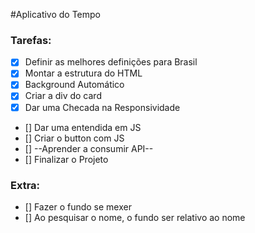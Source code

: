 #Aplicativo do Tempo

### Tarefas:

- [x] Definir as melhores definições para Brasil
- [x] Montar a estrutura do HTML
- [x] Background Automático
- [x] Criar a div do card
- [x] Dar uma Checada na Responsividade
- [] Dar uma entendida em JS
- [] Criar o button com JS
- [] --Aprender a consumir API--
- [] Finalizar o Projeto

### Extra:
- [] Fazer o fundo se mexer
- [] Ao pesquisar o nome, o fundo ser relativo ao nome

